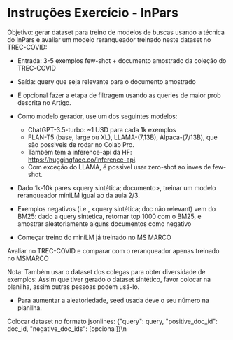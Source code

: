 # Instruções Exercício - InPars

Objetivo: gerar dataset para treino de modelos de buscas usando a técnica do InPars e avaliar um modelo reranqueador treinado neste dataset no TREC-COVID:
* Entrada: 3-5 exemplos few-shot + documento amostrado da coleção do TREC-COVID
* Saída: query que seja relevante para o documento amostrado
* É opcional fazer a etapa de filtragem usando as queries de maior prob descrita no Artigo.


* Como modelo gerador, use um dos seguintes modelos:
  * ChatGPT-3.5-turbo: ~1 USD para cada 1k exemplos
  * FLAN-T5 (base, large ou XL), LLAMA-(7,13B), Alpaca-(7/13B), que são possiveis de rodar no Colab Pro.
  * Também tem a inference-api da HF: https://huggingface.co/inference-api.
  * Com exceção do LLAMA, é possivel usar zero-shot ao inves de few-shot.
* Dado 1k-10k pares <query sintética; documento>, treinar um modelo reranqueador miniLM igual ao da aula 2/3.
* Exemplos negativos (i.e., <query sintética; doc não relevant) vem do BM25: dado a query sintetica, retornar top 1000 com o BM25, e amostrar aleatoriamente alguns documentos como negativo
* Começar treino do miniLM já treinado no MS MARCO


Avaliar no TREC-COVID e comparar com o reranqueador apenas treinado no MSMARCO

Nota: Também usar o dataset dos colegas para obter diversidade de exemplos: Assim que tiver gerado o dataset sintético, favor colocar na planilha, assim outras pessoas podem usá-lo.

- Para aumentar a aleatoriedade, seed usada deve o seu número na planilha.

Colocar dataset no formato jsonlines:
{"query": query, "positive_doc_id": doc_id, "negative_doc_ids": [opcional]}\n 
